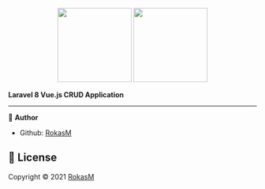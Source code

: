 <p align="center"><img src="https://upload.wikimedia.org/wikipedia/commons/thumb/9/95/Vue.js_Logo_2.svg/1200px-Vue.js_Logo_2.svg.png" width="150"> <img src="https://upload.wikimedia.org/wikipedia/commons/thumb/9/9a/Laravel.svg/1200px-Laravel.svg.png" width="150"</p>

**Laravel 8 Vue.js CRUD Application**

-------------------------
👤 **Author**

- Github: [RokasM](https://github.com/gerulisss)


 📝 **License**
------------------------
Copyright © 2021 [RokasM](https://rokasm.lt)<br />

